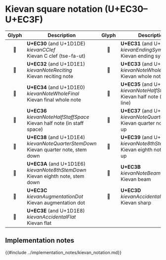 Kievan square notation (U+EC30–U+EC3F)
======================================

| **Glyph** | **Description** | **Glyph** | **Description**
| :-------: | --------------- | :-------: | ---------------
|<span class="bravura_large">&#xec30;</span> | **U+EC30** (and U+1D1DE)<br/>*kievanCClef*<br/>Kievan C clef (tse-fa-ut) | <span class="bravura_large">&#xec31;</span> | **U+EC31** (and U+1D1DF)<br/>*kievanEndingSymbol*<br/>Kievan ending symbol
|<span class="bravura_large">&#xec32;</span> | **U+EC32** (and U+1D1E1)<br/>*kievanNoteReciting*<br/>Kievan reciting note | <span class="bravura_large">&#xec33;</span> | **U+EC33** (and U+1D1E2)<br/>*kievanNoteWhole*<br/>Kievan whole note
|<span class="bravura_large">&#xec34;</span> | **U+EC34** (and U+1D1E0)<br/>*kievanNoteWholeFinal*<br/>Kievan final whole note | <span class="bravura_large">&#xec35;</span> | **U+EC35** (and U+1D1E3)<br/>*kievanNoteHalfStaffLine*<br/>Kievan half note (on staff line)
|<span class="bravura_large">&#xec36;</span> | **U+EC36**<br/>*kievanNoteHalfStaffSpace*<br/>Kievan half note (in staff space) | <span class="bravura_large">&#xec37;</span> | **U+EC37** (and U+1D1E5)<br/>*kievanNoteQuarterStemUp*<br/>Kievan quarter note, stem up
|<span class="bravura_large">&#xec38;</span> | **U+EC38** (and U+1D1E4)<br/>*kievanNoteQuarterStemDown*<br/>Kievan quarter note, stem down | <span class="bravura_large">&#xec39;</span> | **U+EC39** (and U+1D1E7)<br/>*kievanNote8thStemUp*<br/>Kievan eighth note, stem up
|<span class="bravura_large">&#xec3a;</span> | **U+EC3A** (and U+1D1E6)<br/>*kievanNote8thStemDown*<br/>Kievan eighth note, stem down | <span class="bravura_large">&#xec3b;</span> | **U+EC3B**<br/>*kievanNoteBeam*<br/>Kievan beam
|<span class="bravura_large">&#xec3c;</span> | **U+EC3C**<br/>*kievanAugmentationDot*<br/>Kievan augmentation dot | <span class="bravura_large">&#xec3d;</span> | **U+EC3D**<br/>*kievanAccidentalSharp*<br/>Kievan sharp
|<span class="bravura_large">&#xec3e;</span> | **U+EC3E** (and U+1D1E8)<br/>*kievanAccidentalFlat*<br/>Kievan flat | &nbsp; | &nbsp;

Implementation notes
---------------------

{{#include ../implementation_notes/kievan_notation.md}}
